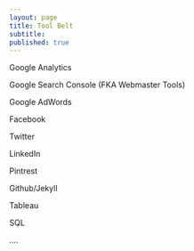 ```yaml
---
layout: page
title: Tool Belt
subtitle:
published: true
---
```

Google Analytics

Google Search Console (FKA Webmaster Tools)

Google AdWords

Facebook

Twitter

LinkedIn

Pintrest

Github/Jekyll

Tableau

SQL

....
